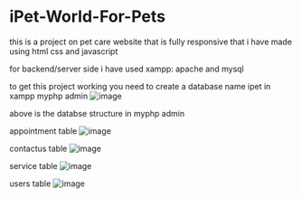 # iPet-World-For-Pets


this is a project on pet care website that is fully responsive that i have made using html css and javascript

for backend/server side i have used xampp: apache and mysql

to get this project working you need to create a database name ipet in xampp myphp admin
![image](https://user-images.githubusercontent.com/47049866/229561534-1589a356-8b98-4900-a47a-1528883a9e99.png)

above is the databse structure in myphp admin

appointment table
![image](https://user-images.githubusercontent.com/47049866/229561848-c6e528e7-98c1-484e-8c1e-c4e70efe21b4.png)


contactus table
![image](https://user-images.githubusercontent.com/47049866/229562023-51e92513-c451-48cd-8056-c8af98a102a1.png)


service table
![image](https://user-images.githubusercontent.com/47049866/229562101-0f55dab2-c83f-4b37-b4e2-1eecd0e9fcf7.png)


users table
![image](https://user-images.githubusercontent.com/47049866/229562219-55a46231-40fe-41e6-892b-18d56d545e98.png)
